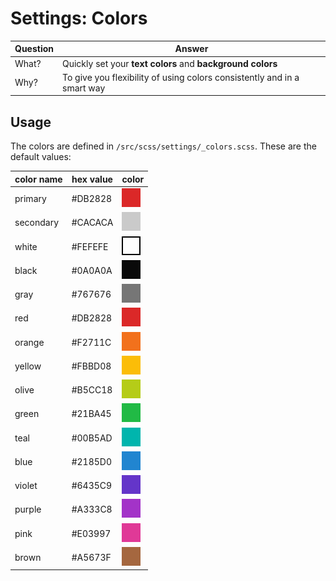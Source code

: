 # Settings: Colors

Question| Answer
--------|--------
What?   | Quickly set your **text colors** and **background colors**
Why?    | To give you flexibility of using colors consistently and in a smart way

## Usage
The colors are defined in `/src/scss/settings/_colors.scss`. These are the default values:

color name | hex value | color
-----------|-----------|--------------
primary    | #DB2828   | ![primary](colors/primary.png)
secondary  | #CACACA   | ![secondary](colors/secondary.png)
white      | #FEFEFE   | ![white](colors/white.png)
black      | #0A0A0A   | ![black](colors/black.png)
gray       | #767676   | ![gray](colors/gray.png)
red        | #DB2828   | ![red](colors/red.png)
orange     | #F2711C   | ![orange](colors/orange.png)
yellow     | #FBBD08   | ![yellow](colors/yellow.png)
olive      | #B5CC18   | ![olive](colors/olive.png)
green      | #21BA45   | ![green](colors/green.png)
teal       | #00B5AD   | ![teal](colors/teal.png)
blue       | #2185D0   | ![blue](colors/blue.png)
violet     | #6435C9   | ![violet](colors/violet.png)
purple     | #A333C8   | ![purple](colors/purple.png)
pink       | #E03997   | ![pink](colors/pink.png)
brown      | #A5673F   | ![brown](colors/brown.png)
